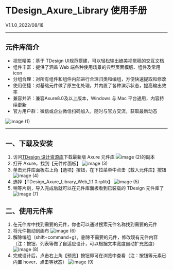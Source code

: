 # **TDesign_Axure_Library 使用手册**

V1.1.0_2022/08/18



------



## **元件库简介**

- 视觉精美：基于 TDesign UI规范搭建，可以轻松输出媲美视觉稿的交互文档
- 组件丰富：提供了涵盖 Web 端各种使用场景的典型页面模版、组件及常用 icon
- 分组合理：对所有组件和组件内部进行合理归类和编组，方便快速提取和修改
- 使用便捷：对基础元件做了原生化处理，并内置了各种演示状态，提高输出效率
- 兼容并济：兼容Axure8.0及以上版本，Windows 与 Mac 平台通用，内容持续更新
- 官方用户群：微信或企业微信扫码加入，随时与官方交流，获取最新动态

 ![image (1)](https://user-images.githubusercontent.com/18713847/185081301-a795df6f-6c9c-47ca-b6dc-29e7df49f4aa.png)        

------



## **一、下载及安装**

1. 访问[TDesign 设计资源库](https://tdesign.tencent.com/source)下载最新版 Axure 元件库
![image (2)的副本](https://user-images.githubusercontent.com/18713847/185081512-4e533237-2586-421b-b0c6-99590d43d2c8.png)        
2. 打开 Axure，找到【元件库面板】
![image (3)](https://user-images.githubusercontent.com/18713847/185081770-c6f4aa1d-be20-425a-b804-ec488820f3ab.png)        
3. 单击元件库面板右上角【选项】按钮，在下拉菜单中点击【载入元件库】按钮
![image (4)](https://user-images.githubusercontent.com/18713847/185081881-e4d590c9-e7b4-44cc-9aa2-4ca0d32f6119.png)        
4. 选择【TDesign_Axure_Library_Web_1.1.0.rplib】
![image (5)](https://user-images.githubusercontent.com/18713847/185081963-96eec0d0-e658-4644-a102-b6fd8bbad228.png)        
5. 稍等片刻，导入完成后就可以在元件库面板看到已装载的 TDesign 元件库了
![image (7)](https://user-images.githubusercontent.com/18713847/185082174-c174ef19-9e60-42e7-9fd8-4542843a9b19.png)        



## **二、使用元件库**

1. 在元件库中找到需要的元件，你也可以通过搜索元件名称找到需要的元件
2. 将元件拖动到画布
![image (6)](https://user-images.githubusercontent.com/18713847/185082382-c638e0ab-401d-44f1-9bf3-8bb2bc10bb03.png)        
3. 解除编组（shift+command+g），删除不需要的元件，修改现有元件内容（注：按钮、列表等做了自适应设计，可以根据文本宽度自动扩充宽度）
![image (8)](https://user-images.githubusercontent.com/18713847/185082523-fa4f182b-94a9-478d-a4d9-213f02a0e4c6.png)       
4. 完成设计后，点击右上角【预览】按钮即可在浏览中查看（注：按钮等元素已内置 hover、点击等状态）
![image (9)](https://user-images.githubusercontent.com/18713847/185082653-e3e126a7-7c2d-4e97-b34e-12e30455b86c.png)       
